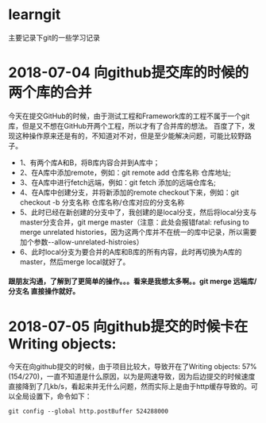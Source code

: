 # learngit
主要记录下git的一些学习记录

# 2018-07-04 向github提交库的时候的两个库的合并
  今天在提交GitHub的时候，由于测试工程和Framework库的工程不属于一个git库，但是又不想在GitHub开两个工程，所以才有了合并库的想法。
  百度了下，发现这种操作原来还是有的，不知道对不对，但是至少能解决问题，可能比较野路子。
  * 1、有两个库A和B，将B库内容合并到A库中；
  * 2、在A库中添加remote，例如：git remote add 仓库名称 仓库地址;
  * 3、在A库中进行fetch远端，例如：git fetch 添加的远端仓库名;
  * 4、在A库中创建分支，并将新添加的remote checkout下来，例如：git checkout -b 分支名称 仓库名称/仓库对应的分支名称
  * 5、此时已经在新创建的分支中了，我创建的是local分支，然后将local分支与master分支合并，git merge master（注意：此处会报错fatal: refusing to merge unrelated histories，因为这两个库并不在统一的库中记录，所以需要加个参数--allow-unrelated-histroies）
  * 6、此时local分支为要合并的A库和B库的所有内容，此时再切换为A库的master，然后merge local就好了。
  #### 跟朋友沟通，了解到了更简单的操作。。。看来是我想太多啊。。git merge 远端库/分支名 直接操作就好。
  
# 2018-07-05 向github提交的时候卡在Writing objects: 
  今天在向github提交的时候，由于项目比较大，导致开在了Writing objects:  57% (154/270)，一直不知道是什么原因，以为是网速导致，因为后边提交的时候速度直接降到了几kb/s，看起来并无什么问题，然而实际上是由于http缓存导致的。可以全局设置下，命令如下：
  ```git
  git config --global http.postBuffer 524288000
  ```
